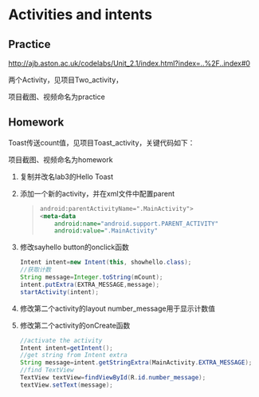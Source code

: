 # Activities and intents

## Practice

http://ajb.aston.ac.uk/codelabs/Unit_2.1/index.html?index=..%2F..index#0

两个Activity，见项目Two_activity，

项目截图、视频命名为practice



## Homework

Toast传送count值，见项目Toast_activity，关键代码如下：

项目截图、视频命名为homework

1. 复制并改名lab3的Hello Toast

2. 添加一个新的activity，并在xml文件中配置parent

   > ```xml
   > android:parentActivityName=".MainActivity">
   > <meta-data
   >     android:name="android.support.PARENT_ACTIVITY"
   >     android:value=".MainActivity"
   > ```

3. 修改sayhello button的onclick函数

   ```java
   Intent intent=new Intent(this, showhello.class);
   //获取计数
   String message=Integer.toString(mCount);
   intent.putExtra(EXTRA_MESSAGE,message);
   startActivity(intent);
   ```

4. 修改第二个activity的layout number_message用于显示计数值

5. 修改第二个activity的onCreate函数

   ```java
   //activate the activity
   Intent intent=getIntent();
   //get string from Intent extra
   String message=intent.getStringExtra(MainActivity.EXTRA_MESSAGE);
   //find TextView
   TextView textView=findViewById(R.id.number_message);
   textView.setText(message);
   ```

   

   

   

